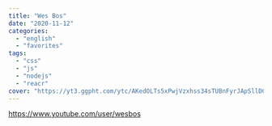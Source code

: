 ```yaml
---
title: "Wes Bos"
date: "2020-11-12"
categories:
  - "english"
  - "favorites"
tags:
  - "css"
  - "js"
  - "nodejs"
  - "reacr"
cover: "https://yt3.ggpht.com/ytc/AKedOLTs5xPwjVzxhss34sTUBnFyrJApSllD0pa3oQaOhw=s88-c-k-c0x00ffffff-no-rj"
---
```


https://www.youtube.com/user/wesbos
